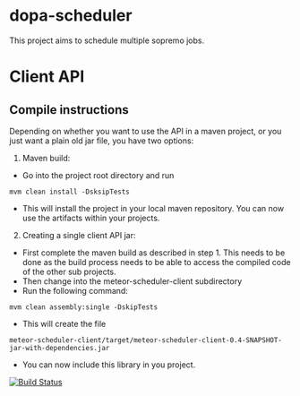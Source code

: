 dopa-scheduler
==============

This project aims to schedule multiple sopremo jobs.

# Client API

## Compile instructions
Depending on whether you want to use the API in a maven project, or you just want a plain old jar file, you have two options:

1. Maven build:
  - Go into the project root directory and run
  ```
  mvm clean install -DsksipTests
  ```
  - This will install the project in your local maven repository. You can now use the artifacts within your projects.

2. Creating a single client API jar:
  - First complete the maven build as described in step 1. This needs to be done as the build process needs to be able to access  the compiled code of the other sub projects.
  - Then change into the meteor-scheduler-client subdirectory
  - Run the following command:
  ```
  mvm clean assembly:single -DskipTests
  ```
  - This will create the file
  ```
  meteor-scheduler-client/target/meteor-scheduler-client-0.4-SNAPSHOT-jar-with-dependencies.jar
  ```
  - You can now include this library in you project.

[![Build Status](https://travis-ci.org/TU-Berlin/dopa-scheduler.png)](https://travis-ci.org/TU-Berlin/dopa-scheduler)

